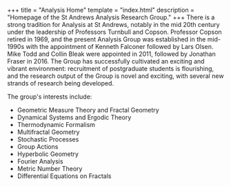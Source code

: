 +++
title = "Analysis Home"
template = "index.html"
description = "Homepage of the St Andrews Analysis Research Group."
+++
There is a strong tradition for Analysis at St Andrews, notably in the mid 20th century under the leadership of Professors Turnbull and Copson.
Professor Copson retired in 1969, and the present Analysis Group was established in the mid-1990s with the appointment of Kenneth Falconer followed by Lars Olsen.
Mike Todd and Collin Bleak were appointed in 2011, followed by Jonathan Fraser in 2016.
The Group has successfully cultivated an exciting and vibrant environment: recruitment of postgraduate students is flourishing, and the research output of the Group is novel and exciting, with several new strands of research being developed.

The group's interests include:
- Geometric Measure Theory and Fractal Geometry
- Dynamical Systems and Ergodic Theory
- Thermodynamic Formalism
- Multifractal Geometry
- Stochastic Processes
- Group Actions
- Hyperbolic Geometry
- Fourier Analysis
- Metric Number Theory
- Differential Equations on Fractals
